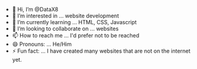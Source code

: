 - 👋 Hi, I’m @DataX8
- 👀 I’m interested in ... website development
- 🌱 I’m currently learning ... HTML, CSS, Javascript
- 💞️ I’m looking to collaborate on ... websites
- 📫 How to reach me ... I'd prefer not to be reached
- 😄 Pronouns: ... He/Him
- ⚡ Fun fact: ... I have created many websites that are not on the internet yet.

<!---
DataX8/DataX8 is a ✨ special ✨ repository because its `README.md` (this file) appears on your GitHub profile.
You can click the Preview link to take a look at your changes.
--->
